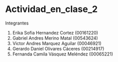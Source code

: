 # Actividad_en_clase_2

Integrantes
1. Erika Sofia Hernandez Cortez (00161220)
2. Gabriel Andres Merino Matal (00543624)
3. Victor Andres Marquez Aguilar (00046921)
4. Gerardo Daniel Olivares Cáceres (00214917)
5. Fernanda Camila Vásquez Meléndez (00065221)

